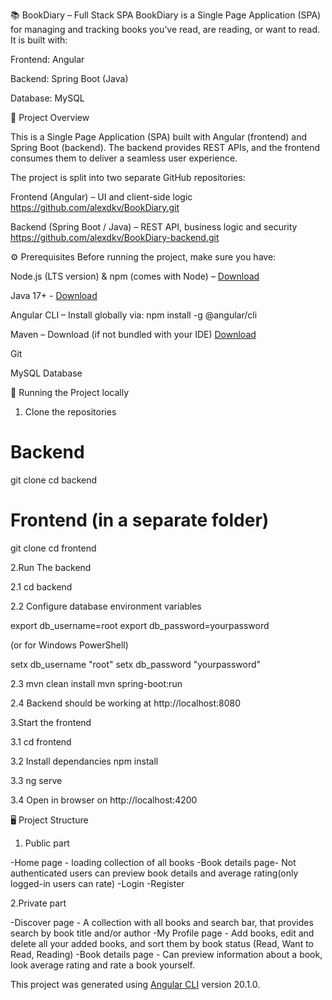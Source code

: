 📚 BookDiary – Full Stack SPA
BookDiary is a Single Page Application (SPA) for managing and tracking books you’ve read, are reading, or want to read.
It is built with:

Frontend: Angular

Backend: Spring Boot (Java)

Database: MySQL



📌 Project Overview

This is a Single Page Application (SPA) built with Angular (frontend) and Spring Boot (backend).
The backend provides REST APIs, and the frontend consumes them to deliver a seamless user experience.

The project is split into two separate GitHub repositories:

Frontend (Angular) – UI and client-side logic
https://github.com/alexdkv/BookDiary.git

Backend (Spring Boot / Java) – REST API, business logic and security
https://github.com/alexdkv/BookDiary-backend.git

⚙️ Prerequisites
Before running the project, make sure you have:

Node.js (LTS version) & npm (comes with Node) – [Download](https://nodejs.org/)

Java 17+ - [Download](https://www.oracle.com/java/technologies/downloads/)

Angular CLI – Install globally via: npm install -g @angular/cli

Maven – Download (if not bundled with your IDE) [Download](https://maven.apache.org/)

Git

MySQL Database

🚀 Running the Project locally

1. Clone the repositories

# Backend
git clone <backend-repo-url>
cd backend

# Frontend (in a separate folder)
git clone <frontend-repo-url>
cd frontend

2.Run The backend

2.1
cd backend

2.2 Configure database  environment variables

export db_username=root
export db_password=yourpassword

(or for Windows PowerShell)

setx db_username "root"
setx db_password "yourpassword"

2.3
mvn clean install
mvn spring-boot:run

2.4 
Backend should be working at http://localhost:8080

3.Start the frontend

3.1
cd frontend

3.2 Install dependancies
npm install

3.3
ng serve

3.4
Open in browser on http://localhost:4200

🖥️ Project Structure

1. Public part

-Home page - loading collection of all books
-Book details page- Not authenticated users can preview book details and average rating(only logged-in users can rate)
-Login
-Register

2.Private part

-Discover page - A collection with all books and search bar, that provides search by book title and/or author
-My Profile page - Add books, edit and delete all your added books, and sort them by book status (Read, Want to Read, Reading)
-Book details page - Can preview information about a book, look average rating and rate a book yourself.


This project was generated using [Angular CLI](https://github.com/angular/angular-cli) version 20.1.0.
